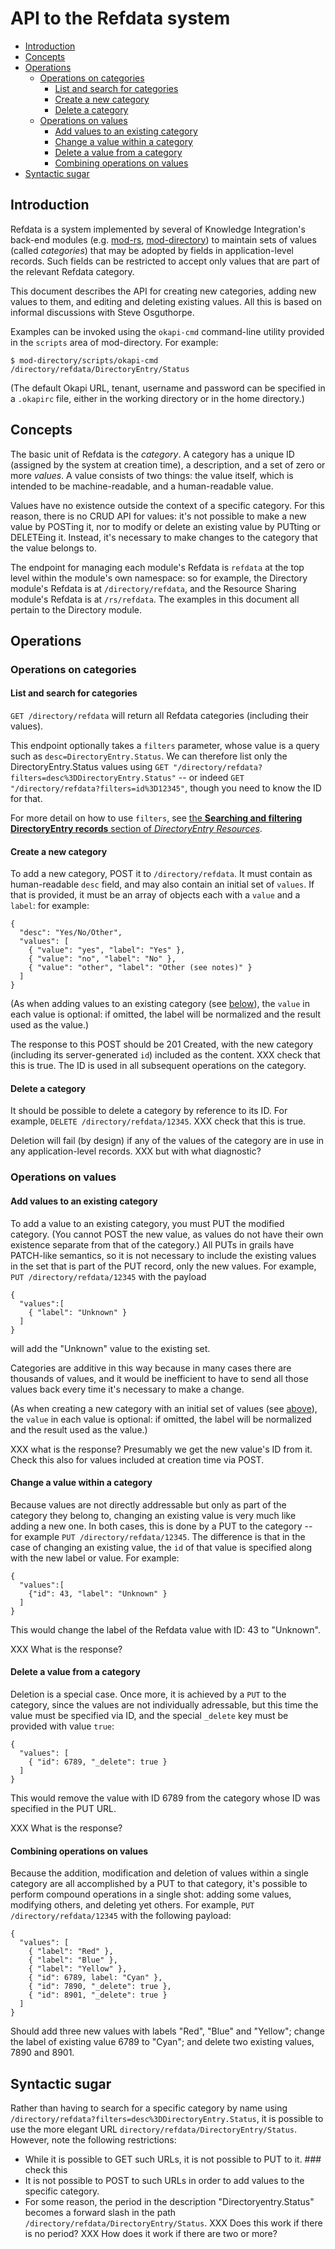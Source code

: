 # API to the Refdata system

<!-- md2toc -l 2 refdata-api.md -->
* [Introduction](#introduction)
* [Concepts](#concepts)
* [Operations](#operations)
    * [Operations on categories](#operations-on-categories)
        * [List and search for categories](#list-and-search-for-categories)
        * [Create a new category](#create-a-new-category)
        * [Delete a category](#delete-a-category)
    * [Operations on values](#operations-on-values)
        * [Add values to an existing category](#add-values-to-an-existing-category)
        * [Change a value within a category](#change-a-value-within-a-category)
        * [Delete a value from a category](#delete-a-value-from-a-category)
        * [Combining operations on values](#combining-operations-on-values)
* [Syntactic sugar](#syntactic-sugar)



## Introduction

Refdata is a system implemented by several of Knowledge Integration's back-end modules (e.g. [mod-rs](https://github.com/openlibraryenvironment/mod-rs), [mod-directory](https://github.com/openlibraryenvironment/mod-directory)) to maintain sets of values (called _categories_) that may be adopted by fields in application-level records. Such fields can be restricted to accept only values that are part of the relevant Refdata category.

This document describes the API for creating new categories, adding new values to them, and editing and deleting existing values. All this is based on informal discussions with Steve Osguthorpe.

Examples can be invoked using the `okapi-cmd` command-line utility provided in the `scripts` area of mod-directory. For example:

	$ mod-directory/scripts/okapi-cmd /directory/refdata/DirectoryEntry/Status

(The default Okapi URL, tenant, username and password can be specified in a `.okapirc` file, either in the working directory or in the home directory.)



## Concepts

The basic unit of Refdata is the _category_. A category has a unique ID (assigned by the system at creation time), a description, and a set of zero or more _values_. A value consists of two things: the value itself, which is intended to be machine-readable, and a human-readable value.

Values have no existence outside the context of a specific category. For this reason, there is no CRUD API for values: it's not possible to make a new value by POSTing it, nor to modify or delete an existing value by PUTting or DELETEing it. Instead, it's necessary to make changes to the category that the value belongs to.

The endpoint for managing each module's Refdata is `refdata` at the top level within the module's own namespace: so for example, the Directory module's Refdata is at `/directory/refdata`, and the Resource Sharing module's Refdata is at `/rs/refdata`. The examples in this document all pertain to the Directory module.



## Operations


### Operations on categories

#### List and search for categories

`GET /directory/refdata` will return all Refdata categories (including their values).

This endpoint optionally takes a `filters` parameter, whose value is a query such as `desc=DirectoryEntry.Status`. We can therefore list only the DirectoryEntry.Status values using `GET "/directory/refdata?filters=desc%3DDirectoryEntry.Status"` -- or indeed `GET "/directory/refdata?filters=id%3D12345"`, though you need to know the ID for that.

For more detail on how to use `filters`, see [the **Searching and filtering DirectoryEntry records** section of _DirectoryEntry Resources_](https://github.com/openlibraryenvironment/mod-directory/blob/master/doc/entry.md#searching-and-filtering-directoryentry-records).

#### Create a new category

To add a new category, POST it to `/directory/refdata`. It must contain as human-readable `desc` field, and may also contain an initial set of `values`. If that is provided, it must be an array of objects each with a `value` and a `label`: for example:

	{
	  "desc": "Yes/No/Other",
	  "values": [
	    { "value": "yes", "label": "Yes" },
	    { "value": "no", "label": "No" },
	    { "value": "other", "label": "Other (see notes)" }
	  ]
	}

(As when adding values to an existing category (see [below](#add-values-to-an-existing-category)), the `value` in each value is optional: if omitted, the label will be normalized and the result used as the value.)

The response to this POST should be 201 Created, with the new category (including its server-generated `id`) included as the content. XXX check that this is true. The ID is used in all subsequent operations on the category.

#### Delete a category

It should be possible to delete a category by reference to its ID. For example, `DELETE /directory/refdata/12345`. XXX check that this is true.

Deletion will fail (by design) if any of the values of the category are in use in any application-level records. XXX but with what diagnostic?


### Operations on values

#### Add values to an existing category

To add a value to an existing category, you must PUT the modified category. (You cannot POST the new value, as values do not have their own existence separate from that of the category.) All PUTs in grails have PATCH-like semantics, so it is not necessary to include the existing values in the set that is part of the PUT record, only the new values. For example, `PUT /directory/refdata/12345` with the payload

	{
	  "values":[
	    { "label": "Unknown" }
	  ]
	}

will add the "Unknown" value to the existing set.

Categories are additive in this way because in many cases there are thousands of values, and it would be inefficient to have to send all those values back every time it's necessary to make a change.

(As when creating a new category with an initial set of values (see [above](#create-a-new-category)), the `value` in each value is optional: if omitted, the label will be normalized and the result used as the value.)

XXX what is the response? Presumably we get the new value's ID from it. Check this also for values included at creation time via POST.

#### Change a value within a category

Because values are not directly addressable but only as part of the category they belong to, changing an existing value is very much like adding a new one. In both cases, this is done by a PUT to the category -- for example `PUT /directory/refdata/12345`. The difference is that in the case of changing an existing value, the `id` of that value is specified along with the new label or value. For example:

	{
	  "values":[
	    {"id": 43, "label": "Unknown" }
	  ]
	}

This would change the label of the Refdata value with ID: 43 to "Unknown".

XXX What is the response?

#### Delete a value from a category

Deletion is a special case. Once more, it is achieved by a `PUT` to the category, since the values are not individually adressable, but this time the value must be specified via ID, and the special `_delete` key must be provided with value `true`:

	{
	  "values": [
	    { "id": 6789, "_delete": true }
	  ]
	}

This would remove the value with ID 6789 from the category whose ID was specified in the PUT URL.

XXX What is the response?

#### Combining operations on values

Because the addition, modification and deletion of values within a single category are all accomplished by a PUT to that category, it's possible to perform compound operations in a single shot: adding some values, modifying others, and deleting yet others. For example, `PUT /directory/refdata/12345` with the following payload:

	{
	  "values": [
	    { "label": "Red" },
	    { "label": "Blue" },
	    { "label": "Yellow" },
	    { "id": 6789, label: "Cyan" },
	    { "id": 7890, "_delete": true },
	    { "id": 8901, "_delete": true }
	  ]
	}

Should add three new values with labels "Red", "Blue" and "Yellow"; change the label of existing value 6789 to "Cyan"; and delete two existing values, 7890 and 8901.



## Syntactic sugar

Rather than having to search for a specific category by name using `/directory/refdata?filters=desc%3DDirectoryEntry.Status`, it is possible to use the more elegant URL `directory/refdata/DirectoryEntry/Status`. However, note the following restrictions:

* While it is possible to GET such URLs, it is not possible to PUT to it. ### check this
* It is not possible to POST to such URLs in order to add values to the specific category.
* For some reason, the period in the description "Directoryentry.Status" becomes a forward slash in the path `/directory/refdata/DirectoryEntry/Status`. XXX Does this work if there is no period? XXX How does it work if there are two or more?



